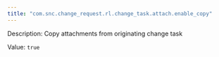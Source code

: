 ```yaml
---
title: "com.snc.change_request.rl.change_task.attach.enable_copy"
---
```


Description: Copy attachments from originating change task

Value: `true`